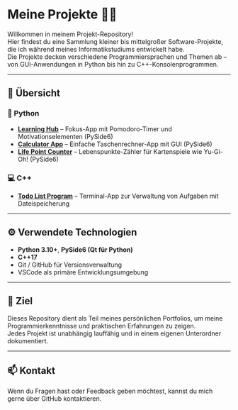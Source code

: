 # Meine Projekte 👨‍💻

Willkommen in meinem Projekt-Repository!  
Hier findest du eine Sammlung kleiner bis mittelgroßer Software-Projekte, die ich während meines Informatikstudiums entwickelt habe.  
Die Projekte decken verschiedene Programmiersprachen und Themen ab – von GUI-Anwendungen in Python bis hin zu C++-Konsolenprogrammen.

---

## 📂 Übersicht

### 🐍 Python
- **[Learning Hub](Python/Learning%20Hub)** – Fokus-App mit Pomodoro-Timer und Motivationselementen (PySide6)
- **[Calculator App](Python/Calculator%20App)** – Einfache Taschenrechner-App mit GUI (PySide6)
- **[Life Point Counter](Python/Life%20Point%20Counter)** – Lebenspunkte-Zähler für Kartenspiele wie Yu-Gi-Oh! (PySide6)

### 💻 C++
- **[Todo List Program](C++/Todo%20List%20Program)** – Terminal-App zur Verwaltung von Aufgaben mit Dateispeicherung

---

## ⚙️ Verwendete Technologien
- **Python 3.10+**, **PySide6 (Qt für Python)**
- **C++17**
- Git / GitHub für Versionsverwaltung  
- VSCode als primäre Entwicklungsumgebung

---

## 🎯 Ziel
Dieses Repository dient als Teil meines persönlichen Portfolios, um meine Programmierkenntnisse und praktischen Erfahrungen zu zeigen.  
Jedes Projekt ist unabhängig lauffähig und in einem eigenen Unterordner dokumentiert.

---

## 📫 Kontakt
Wenn du Fragen hast oder Feedback geben möchtest, kannst du mich gerne über GitHub kontaktieren.

